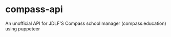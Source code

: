 # compass-api
An unofficial API for JDLF'S Compass school manager (compass.education) using puppeteer 
